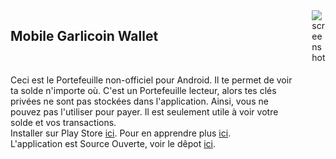 <!-- Markdown just wasn't enough... I will miss you MD! -->
<div class="columns">
<div class="column">
<h2>Mobile Garlicoin Wallet</h2>
<br>

Ceci est le Portefeuille non-officiel pour Android. Il te permet de voir ta solde n'importe où.
C'est un Portefeuille lecteur, alors tes clés privées ne sont pas stockées dans l'application. Ainsi, vous ne pouvez pas l'utiliser pour payer. Il est seulement utile à voir votre solde et vos transactions.
<br>
Installer sur Play Store [ici](https://play.google.com/store/apps/details?id=com.garlicoin.androidwallet).
Pour en apprendre plus [ici](https://www.reddit.com/r/garlicoin/comments/7vr51u/devupdate_mobile_garlicoin_wallet/).  
L'application est Source Ouverte, voir le dêpot [ici](https://github.com/pauli2406/Garlicoin-Mobile-Wallet). 
</div>
<div class="column is-one-third">
<img src="https://i.imgur.com/0Gc26uc.jpg" alt="screenshot"/>
</div>
</div>
 

